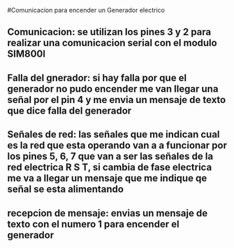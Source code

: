 #Comunicacion para encender un Generador electrico

## Comunicacion: se utilizan los pines 3 y 2 para realizar una comunicacion serial con el modulo SIM800l
## Falla del gnerador: si hay falla por que el generador no pudo encender me van llegar una señal por el pin 4 y me envia un mensaje de texto que dice falla del generador
## Señales de red: las señales que me indican cual es la red que esta operando van a a funcionar por los pines 5, 6, 7 que van a ser las señales de la red electrica R S T, si cambia de fase electrica me va a llegar un mensaje que me indique qe señal se esta alimentando
## recepcion de mensaje: envias un mensaje de texto con el numero 1 para encender el generador 

